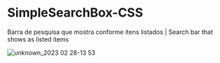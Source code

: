 # SimpleSearchBox-CSS

Barra de pesquisa que mostra conforme itens listados | Search bar that shows as listed items

![unknown_2023 02 28-13 53](https://user-images.githubusercontent.com/102559935/221923207-76d84a90-d8ae-4090-83b8-9abf0f70ffb8.gif)
